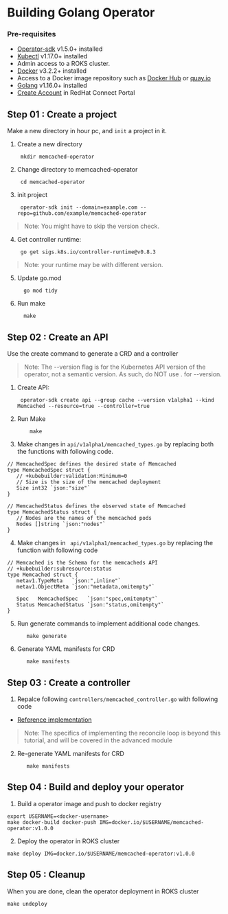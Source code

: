 # Building Golang Operator

### Pre-requisites
- [Operator-sdk](https://sdk.operatorframework.io/docs/installation/?utm_medium=Exinfluencer&utm_source=Exinfluencer&utm_content=000026UJ&utm_term=10006555&utm_id=NA-SkillsNetwork-coursescognitiveclassai-SkillsNetworkCoursesIBMDeveloperSkillsNetworkCO0201ENSkillsNetwork23008840-2021-01-01) v1.5.0+ installed </br>
- [Kubectl](https://kubernetes.io/docs/tasks/tools/?utm_medium=Exinfluencer&utm_source=Exinfluencer&utm_content=000026UJ&utm_term=10006555&utm_id=NA-SkillsNetwork-coursescognitiveclassai-SkillsNetworkCoursesIBMDeveloperSkillsNetworkCO0201ENSkillsNetwork23008840-2021-01-01#kubectl) v1.17.0+ installed </br>
- Admin access to a ROKS cluster. 
- [Docker](https://docs.docker.com/get-docker/?utm_medium=Exinfluencer&utm_source=Exinfluencer&utm_content=000026UJ&utm_term=10006555&utm_id=NA-SkillsNetwork-coursescognitiveclassai-SkillsNetworkCoursesIBMDeveloperSkillsNetworkCO0201ENSkillsNetwork23008840-2021-01-01) v3.2.2+ installed
- Access to a Docker image repository such as [Docker Hub](https://hub.docker.com) or [quay.io](https://quay.io/) </br>
- [Golang](https://golang.org/doc/install?utm_medium=Exinfluencer&utm_source=Exinfluencer&utm_content=000026UJ&utm_term=10006555&utm_id=NA-SkillsNetwork-coursescognitiveclassai-SkillsNetworkCoursesIBMDeveloperSkillsNetworkCO0201ENSkillsNetwork23008840-2021-01-01) v1.16.0+ installed
- [Create Account](https://sso.redhat.com/auth/realms/redhat-external/login-actions/registration?client_id=https%3A%2F%2Fconnect.redhat.com%2Fsimplesaml%2Fwww%2Fmodule.php%2Fsaml%2Fsp%2Fmetadata.php%2Fdefault-sp&tab_id=-F6r3dMSGl0) in RedHat Connect Portal


## Step 01 : Create a project
Make a new directory in hour pc, and `init` a project in it.

 1. Create a new directory
      ```console
       mkdir memcached-operator
      ```
 2. Change directory to memcached-operator
      ```console
       cd memcached-operator
      ```
3. init project 
      ```console
       operator-sdk init --domain=example.com --repo=github.com/example/memcached-operator
      ```
> Note: You might have to skip the version check.</br>
4. Get controller runtime: </br>
      ```console
       go get sigs.k8s.io/controller-runtime@v0.8.3
      ```
> Note: your runtime may be with different version.
5. Update go.mod </br>
     ```console
       go mod tidy
     ```
6. Run make </br>
     ```console
       make
     ```
## Step 02 : Create an API    
Use the create command to generate a CRD and a controller
> Note: The --version flag is for the Kubernetes API version of the operator, not a semantic version. As such, do NOT use . for --version.
1. Create API: </br>
     ```console
      operator-sdk create api --group cache --version v1alpha1 --kind Memcached --resource=true --controller=true 
     ```
2. Run Make </br>
   ```console
       make
   ```
3. Make changes in `api/v1alpha1/memcached_types.go` by replacing both the functions with following code.</br>
 ```console
// MemcachedSpec defines the desired state of Memcached
type MemcachedSpec struct {
	// +kubebuilder:validation:Minimum=0
	// Size is the size of the memcached deployment
	Size int32 `json:"size"`
}

// MemcachedStatus defines the observed state of Memcached
type MemcachedStatus struct {
	// Nodes are the names of the memcached pods
	Nodes []string `json:"nodes"`
}
 ```
4. Make changes in ` api/v1alpha1/memcached_types.go` by replacing the function with following code  </br>
 ```console
 // Memcached is the Schema for the memcacheds API
// +kubebuilder:subresource:status
type Memcached struct {
	metav1.TypeMeta   `json:",inline"`
	metav1.ObjectMeta `json:"metadata,omitempty"`

	Spec   MemcachedSpec   `json:"spec,omitempty"`
	Status MemcachedStatus `json:"status,omitempty"`
}
 ```
5. Run generate commands to implement additional code changes.
   ```console
      make generate
   ```
6. Generate YAML manifests for CRD </br>
   ```console
      make manifests
   ```
## Step 03 : Create a controller
1. Repalce following `controllers/memcached_controller.go` with following code
- [Reference implementation](https://github.com/operator-framework/operator-sdk/blob/master/testdata/go/v3/memcached-operator/controllers/memcached_controller.go)
> Note: The specifics of implementing the reconcile loop is beyond this tutorial, and will be covered in the advanced module
2. Re-generate YAML manifests for CRD </br>
   ```console
      make manifests
   ```
## Step 04 : Build and deploy your operator
1. Build a operator image and push to docker registry
```console
export USERNAME=<docker-username>
make docker-build docker-push IMG=docker.io/$USERNAME/memcached-operator:v1.0.0
```
2. Deploy the operator in ROKS cluster
```console
make deploy IMG=docker.io/$USERNAME/memcached-operator:v1.0.0
```
## Step 05 : Cleanup
When you are done, clean the operator deployment in ROKS cluster
```console
make undeploy

```

